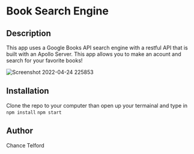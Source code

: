 # Book Search Engine

## Description
This app uses a Google Books API search engine with a restful API that is built with an Apollo Server. This app allows you to make an acount and search for your favorite books!


![Screenshot 2022-04-24 225853](https://user-images.githubusercontent.com/92404288/165018577-0cd321a7-3ab8-4040-8cc7-3928c0e0d82a.png)

## Installation 
Clone the repo to your computer than open up your termainal and type in
`npm install`
`npm start`

## Author

Chance Telford
